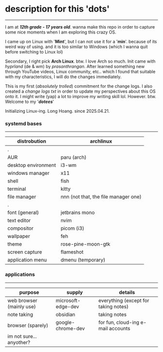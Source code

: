 # description for this 'dots'
---
I am at ***12th grade - 17 years old***. wanna make this repo in order to capture some nice moments when I am exploring this crazy OS.

I came up on Linux with '**Mint**', but I can not use it for a '**min**'. because of its weird way of using. and it is too similar to Windows (which I wanna quit before switching to Linux lol)

Secondary, I right pick **Arch Linux**. btw. I love Arch so much. Init came with *hyprland* (de & wm) by *prasanthrangan*. After learned something new through YouTube videos, Linux community, etc.. which I found that suitable with my characteristics, I will do the changes immediately. 

This is my first (*absolutely trolled*) commitment for the change logs. I also created a *change logs txt* in order to update my perspectives about this OS onto it. I might write (yap) a lot to improve my writing skill lol. However. btw. Welcome to my '***dotees***'

Initializing Linux-ing. Long Hoang. since 2025.04.21.
### systemd bases
---

| distrobution        | archlinux                            |
| ------------------- | ------------------------------------ |
| .                   |                                      |
| AUR                 | paru (arch)                          |
| desktop environment | i3-wm                                |
| windows manager     | x11                                  |
| shell               | fish                                 |
| terminal            | kitty                                |
| file manager        | nnn (not that, the file manager one) |
| .                   |                                      |
| font (general)      | jetbrains mono                       |
| text editor         | nvim                                 |
| compositor          | picom (i3)                           |
| wallpaper           | feh                                  |
| theme               | rose-pine-moon-gtk                   |
| screen capture      | flameshot                            |
| application menu    | dmenu (temporary)                    |



### applications
---

| purpose                  | supply             | details                              |
| ------------------------ | ------------------ | ------------------------------------ |
| web browser (mainly use) | microsoft-edge-dev | everything (except for taking notes) |
| note taking              | obsidian           | taking notes                         |
| browser (sparely)        | google-chrome-dev  | for fun, cloud-ing e-mail accounts   |
| im not sure... anyother? |                    |                                      |
